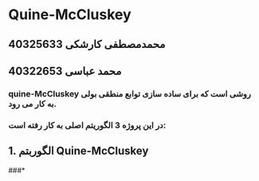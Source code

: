 # Quine-McCluskey
## محمدمصطفی کارشکی 40325633
## محمد عباسی 40322653
### quine-McCluskey روشی است که برای ساده سازی توابع منطقی بولی به کار می رود.
### در این پروژه 3 الگوریتم اصلی به کار رفته است:
## 1. الگوربتم Quine-McCluskey
###*
